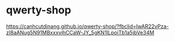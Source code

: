 # qwerty-shop
https://canhcutdinang.github.io/qwerty-shop/?fbclid=IwAR22vPza-zI8aANug5N91MBxxxyihCCaW-JY_5gKN1ILpoiTb1a5jbVe34M
